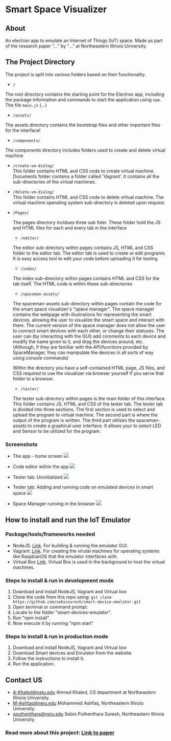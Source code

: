 # Smart Space Visualizer

## About

An electron app to emulate an Internet of Things (IoT) space. Made as part of the research paper "..." by "..." at Northeastern Illinois University.

## The Project Directory

The project is split into various folders based on their functionality.

- `/`

The root directory contains the starting point for the Electron app, including the package information and commands to start the application using `npm`. The file `main.js` (...)

- `/assets/`

The assets directory contains the bootstrap files and other important files for the interface!

- `/components/`

The components directory includes folders used to create and delete virtual machine

- `/create-vm-dialog/`  
  This folder contains HTML and CSS code to create virtual machine. Documents folder contains a folder called 'Vagrant'. It contains all the sub-directories of the virtual machines.
- `/delete-vm-dialog/`  
  This folder contains HTML and CSS code to delete virtual machine. The virtual machine operating system sub-directory is deleted upon request.

- `/Pages/`

  The pages directory incldues three sub foler. These folder hold the JS and HTML files for each and every tab in the interface

  - `/editor/`

  The editor sub-directory within pages contains JS, HTML and CSS folder to the editor tab. The editor tab is used to create or edit programs. It is easy access tool to edit your code before uploading it for testing

  - `/index/`

  The index sub-directory within pages contains HTML and CSS for the tab itself. The HTML code is within these sub-directories

  - `/spaceman-assets/`

  The spaceman-assets sub-directory within pages contain the code for the smart space visualizer's "space manager".
  The space manager contains the webpage with illustrations for representing the smart devices, allowing the user to visualize the smart space and interact with them.
  The current version of the space manager does not allow the user to connect smart devices with each other, or change their statuses.
  The user can (by interacting with the GUI) add comments to each device and modify the name given to it, and drag the devices around, etc.
  (Although, if they are familiar with the API/functions provided by SpaceManager, they can manipulate the devices in all sorts of way using console commands)

  Within the directory you have a self-contained HTML page, JS files, and CSS required to use the visualizer via browser yourself if you serve that folder to a browser.

  - `/tester/`

  The tester sub-directory within pages is the main folder of this interface. This folder contains JS, HTML and CSS of the tester tab. The tester tab is divided into three sections. The first section is used to select and upload the program to virtual machine. The second part is where the output of the program is written. The third part utilizes the spaceman-assets to create a graphical user interface. It allows your to select LED and Sensor to be utilized for the program.

### Screenshots

- The app - home screen
  <img src="screenshots/electron-home.png">

- Code editor within the app
  <img src="screenshots/">

- Tester tab: Uninitialized
  <img src="screenshots/electron-tester-initial.png">

- Tester tab: Adding and running code on emulated devices in smart space
  <img src="screenshots/">

- Space Manager running in the browser
  <img src="screenshots/spaceman-browser-devices.png">

## How to install and run the IoT Emulator

### Package/tools/frameworks needed

- NodeJS: [Link](https://nodejs.org/en/). For building & running the emulator GUI.
- Vagrant: [Link](https://www.vagrantup.com/downloads). For creating the virutal machines for operating systems like RaspbianOS that the emulator interfaces with.
- Virtual Box [Link](https://www.virtualbox.org/wiki/Downloads). Virtual Box is used in the background to host the virtual machines.

### Steps to install & run in development mode

1. Download and install NodeJS, Vagrant and Virtual box
2. Clone the code from this repo using: `git clone https://github.com/sebinsuresh/smart-device-emulator.git`
3. Open terminal or command prompt.
4. Locate to the folder "smart-devices-emulator".
5. Run "npm install".
6. Now execute it by running "npm start"

### Steps to install & run in production mode

1. Download and install NodeJS, Vagrant and Virtual box
2. Download Smart devices and Emulator from the website.
3. Follow the instructions to install it.
4. Run the application.

## Contact US

- A-Khaled@neiu.edu Ahmed Khaled, CS department at Northeastern Illinois University.
- M-Ashfaq@neiu.edu Mohammed Ashfaq, Northeastern Illinois University.
- sputhenthara@neiu.edu Sebin Puthenthara Suresh, Northeastern Illinois University.

### Read more about this project: [Link to paper](...)
